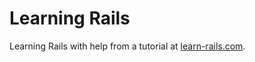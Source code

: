 # Learning Rails

Learning Rails with help from a tutorial at [learn-rails.com](http://learn-rails.com/).

